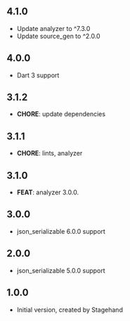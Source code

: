 ## 4.1.0

- Update analyzer to ^7.3.0
- Update source_gen to ^2.0.0

## 4.0.0

- Dart 3 support

## 3.1.2

- **CHORE**: update dependencies

## 3.1.1

- **CHORE**: lints, analyzer

## 3.1.0

- **FEAT**: analyzer 3.0.0.

## 3.0.0

- json_serializable 6.0.0 support

## 2.0.0

- json_serializable 5.0.0 support

## 1.0.0

- Initial version, created by Stagehand
